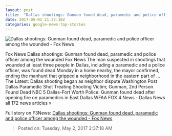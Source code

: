 ```yaml
---
layout: post
title:  "Dallas shootings: Gunman found dead, paramedic and police officer among the wounded - Fox News"
date: 2017-05-01 21:37:18Z
categories: google-news-top-stories
---
```


![Dallas shootings: Gunman found dead, paramedic and police officer among the wounded - Fox News](http://a57.foxnews.com/media2.foxnews.com/BrightCove/694940094001/2017/05/01/876/493/694940094001_5417822798001_5417816724001-vs.jpg?ve=1&tl=1)

Fox News Dallas shootings: Gunman found dead, paramedic and police officer among the wounded Fox News The man suspected in shootings that wounded at least three people in Dallas, including a paramedic and a police officer, was found dead Monday in a home nearby, the mayor confirmed, ending the manhunt that gripped a neighborhood in the eastern part of ... The Latest: Dallas shooting began as neighbor dispute Washington Post Dallas Paramedic Shot Treating Shooting Victim; Gunman, 2nd Person Found Dead NBC 5 Dallas-Fort Worth Police: Gunman found dead after opening fire on paramedics in East Dallas WFAA FOX 4 News - Dallas News all 172 news articles »


Full story on F3News: [Dallas shootings: Gunman found dead, paramedic and police officer among the wounded - Fox News](http://www.f3nws.com/n/mhfzNC)

> Posted on: Tuesday, May 2, 2017 2:37:18 AM
